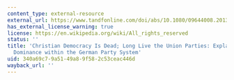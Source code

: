 ```yaml
---
content_type: external-resource
external_url: https://www.tandfonline.com/doi/abs/10.1080/09644008.2013.794453
has_external_license_warning: true
license: https://en.wikipedia.org/wiki/All_rights_reserved
status: ''
title: 'Christian Democracy Is Dead; Long Live the Union Parties: Explaining CDU/CSU
  Dominance within the German Party System'
uid: 340a69c7-9a51-49a8-9f58-2c53ceac446d
wayback_url: ''
---
```

